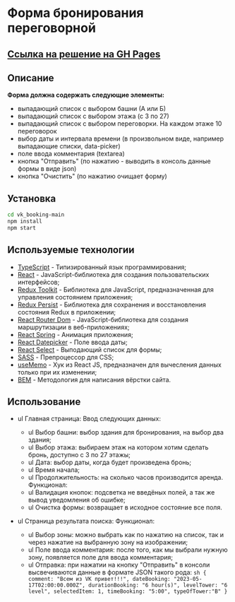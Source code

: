 # Форма бронирования переговорной

## [Ссылка на решение на GH Pages](https://rusakovnikki.github.io/vk_booking)

## Описание

**Форма должна содержать следующие элементы:**

- выпадающий список с выбором башни (А или Б)
- выпадающий список с выбором этажа (с 3 по 27)
- выпадающий список с выбором переговорки. На каждом этаже 10 переговорок
- выбор даты и интервала времени (в произвольном виде, например выпадающие списки, data-picker)
- поле ввода комментария (textarea)
- кнопка "Отправить" (по нажатию - выводить в консоль данные формы в виде json)
- кнопка "Очистить" (по нажатию очищает форму)

## Установка

```sh
cd vk_booking-main
npm install
npm start
```

## Используемые технологии

- [TypeScript](https://www.typescriptlang.org/docs/handbook/react.html) - Типизированный язык программирования;
- [React](https://ru.reactjs.org/) - JavaScript-библиотека для создания пользовательских интерфейсов;
- [Redux Toolkit](https://redux-toolkit.js.org/) - Библиотека для JavaScript, предназначенная для управления состоянием приложения;
- [Redux Persist](https://www.npmjs.com/package/redux-persist) - Библиотека для сохранения и восстановления состояния Redux в приложении;
- [React Router Dom](https://reactrouter.com/en/main) - JavaScript-библиотека для создания маршрутизации в веб-приложениях;
- [React Spring](https://react-spring.dev/docs) - Анимация приложения;
- [React Datepicker](https://www.npmjs.com/package/react-datepicker) - Поле ввода даты;
- [React Select](https://react-select.com/home) - Выподающий список для формы;
- [SASS](https://www.npmjs.com/package/sass) - Препроцессор для CSS;
- [useMemo](https://react.dev/reference/react/useMemo) - Хук из React JS, предназначен для вычесления данных только при их изменении;
- [BEM](https://ru.bem.info/methodology/quick-start/) - Методология для написания вёрстки сайта.

## Использование

- ul Главная страница:
  Ввод следующих данных:

  - ul Выбор башни: выбор здания для бронирования, на выбор два здания;
  - ul Выбор этажа: выбираем этаж на котором хотим сделать бронь, доступно с 3 по 27 этажы;
  - ul Дата: выбор даты, когда будет произведена бронь;
  - ul Время начала;
  - ul Продолжительность: на сколько часов производится аренда.
    Функционал:
  - ul Валидация кнопок: подсветка не введёных полей, а так же вывод уведомления об ошибке;
  - ul Очистка формы: возвращает в исходное состояние все поля.

- ul Страница результата поиска:
  Функционал:
  - ul Выбор зоны: можно выбрать как по нажатию на список, так и через нажатие на выбранную зону на изображении;
  - ul Поле ввода комментария: после того, как мы выбрали нужную зону, появляется поле для ввода комментария;
  - ul Отправка: при нажатии на кнопку "Отправить" в консоли высвечиваются данные в формате JSON такого рода:
    `sh
{
comment: "Всем из VK привет!!!",
dateBooking: "2023-05-17T02:00:00.000Z",
durationBooking: "6 hour(s)",
levelTower: "6 level",
selectedItem: 1,
timeBooking: "5:00",
typeOfTower:"B"
}
`
